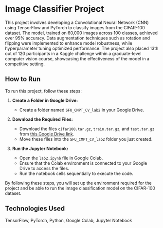 # Image Classifier Project

This project involves developing a Convolutional Neural Network (CNN) using TensorFlow and PyTorch to classify images from the CIFAR-100 dataset. The model, trained on 60,000 images across 100 classes, achieved over 95% accuracy. Data augmentation techniques such as rotation and flipping were implemented to enhance model robustness, while hyperparameter tuning optimized performance. The project also placed 13th out of 120 participants in a Kaggle challenge within a graduate-level computer vision course, showcasing the effectiveness of the model in a competitive setting.

## How to Run

To run this project, follow these steps:

1. **Create a Folder in Google Drive:**
   - Create a folder named `SFU_CMPT_CV_lab2` in your Google Drive.

2. **Download the Required Files:**
   - Download the files `cifar100.tar.gz`, `train.tar.gz`, and `test.tar.gz` from [this Google Drive link](https://drive.google.com/drive/folders/18n3s1BnaJgtLxYHPWnBF2WL0MoI-7JBr).
   - Move these files into the `SFU_CMPT_CV_lab2` folder you just created.

3. **Run the Jupyter Notebook:**
   - Open the `lab2.ipynb` file in Google Colab.
   - Ensure that the Colab environment is connected to your Google Drive to access the files.
   - Run the notebook cells sequentially to execute the code.

By following these steps, you will set up the environment required for the project and be able to run the image classification model on the CIFAR-100 dataset.

## Technologies Used

TensorFlow, PyTorch, Python, Google Colab, Jupyter Notebook


